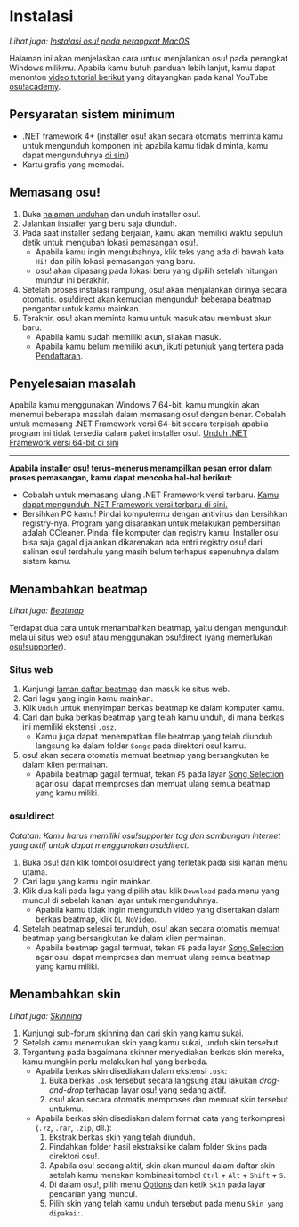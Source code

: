 # Instalasi

*Lihat juga: [Instalasi osu! pada perangkat MacOS](/wiki/Client/Installation/macOS)*

Halaman ini akan menjelaskan cara untuk menjalankan osu! pada perangkat Windows milikmu. Apabila kamu butuh panduan lebih lanjut, kamu dapat menonton [video tutorial berikut](https://www.youtube.com/watch?v=0V5GwzmMhpU) yang ditayangkan pada kanal YouTube [osu!academy](/wiki/Community/Video_series/osu!academy).

## Persyaratan sistem minimum

- .NET framework 4+ (installer osu! akan secara otomatis meminta kamu untuk mengunduh komponen ini; apabila kamu tidak diminta, kamu dapat mengunduhnya [di sini](https://www.microsoft.com/id-id/download/details.aspx?id=48130))
- Kartu grafis yang memadai.

## Memasang osu!

1. Buka [halaman unduhan](https://osu.ppy.sh/home/download) dan unduh installer osu!.
2. Jalankan installer yang beru saja diunduh.
3. Pada saat installer sedang berjalan, kamu akan memiliki waktu sepuluh detik untuk mengubah lokasi pemasangan osu!.
   - Apabila kamu ingin mengubahnya, klik teks yang ada di bawah kata `Hi!` dan pilih lokasi pemasangan yang baru.
   - osu! akan dipasang pada lokasi beru yang dipilih setelah hitungan mundur ini berakhir.
4. Setelah proses instalasi rampung, osu! akan menjalankan dirinya secara otomatis. osu!direct akan kemudian mengunduh beberapa beatmap pengantar untuk kamu mainkan.
5. Terakhir, osu! akan meminta kamu untuk masuk atau membuat akun baru.
   - Apabila kamu sudah memiliki akun, silakan masuk.
   - Apabila kamu belum memiliki akun, ikuti petunjuk yang tertera pada [Pendaftaran](/wiki/Registration).

## Penyelesaian masalah

Apabila kamu menggunakan Windows 7 64-bit, kamu mungkin akan menemui beberapa masalah dalam memasang osu! dengan benar. Cobalah untuk memasang .NET Framework versi 64-bit secara terpisah apabila program ini tidak tersedia dalam paket installer osu!. [Unduh .NET Framework versi 64-bit di sini](https://download.microsoft.com/download/2/0/e/20e90413-712f-438c-988e-fdaa79a8ac3d/dotnetfx35.exe)

---

**Apabila installer osu! terus-menerus menampilkan pesan error dalam proses pemasangan, kamu dapat mencoba hal-hal berikut:**

- Cobalah untuk memasang ulang .NET Framework versi terbaru. [Kamu dapat mengunduh .NET Framework versi terbaru di sini.](https://dotnet.microsoft.com/download)
- Bersihkan PC kamu! Pindai komputermu dengan antivirus dan bersihkan registry-nya. Program yang disarankan untuk melakukan pembersihan adalah CCleaner. Pindai file komputer dan registry kamu. Installer osu! bisa saja gagal dijalankan dikarenakan ada entri registry osu! dari salinan osu! terdahulu yang masih belum terhapus sepenuhnya dalam sistem kamu.

## Menambahkan beatmap

*Lihat juga: [Beatmap](/wiki/Beatmap)*

Terdapat dua cara untuk menambahkan beatmap, yaitu dengan mengunduh melalui situs web osu! atau menggunakan osu!direct (yang memerlukan [osu!supporter](/wiki/osu!supporter)).

### Situs web

1. Kunjungi [laman daftar beatmap](https://osu.ppy.sh/beatmapsets) dan masuk ke situs web.
2. Cari lagu yang ingin kamu mainkan.
3. Klik `Unduh` untuk menyimpan berkas beatmap ke dalam komputer kamu.
4. Cari dan buka berkas beatmap yang telah kamu unduh, di mana berkas ini memiliki ekstensi `.osz`.
   - Kamu juga dapat menempatkan file beatmap yang telah diunduh langsung ke dalam folder `Songs` pada direktori osu! kamu.
5. osu! akan secara otomatis memuat beatmap yang bersangkutan ke dalam klien permainan.
   - Apabila beatmap gagal termuat, tekan `F5` pada layar [Song Selection](/wiki/Client/Interface#pemilihan-lagu) agar osu! dapat memproses dan memuat ulang semua beatmap yang kamu miliki.

### osu!direct

*Catatan: Kamu harus memiliki osu!supporter tag dan sambungan internet yang aktif untuk dapat menggunakan osu!direct.*

1. Buka osu! dan klik tombol osu!direct yang terletak pada sisi kanan menu utama.
2. Cari lagu yang kamu ingin mainkan.
3. Klik dua kali pada lagu yang dipilih atau klik `Download` pada menu yang muncul di sebelah kanan layar untuk mengunduhnya.
   - Apabila kamu tidak ingin mengunduh video yang disertakan dalam berkas beatmap, klik `DL NoVideo`.
4. Setelah beatmap selesai terunduh, osu! akan secara otomatis memuat beatmap yang bersangkutan ke dalam klien permainan.
   - Apabila beatmap gagal termuat, tekan `F5` pada layar [Song Selection](/wiki/Client/Interface#pemilihan-lagu) agar osu! dapat memproses dan memuat ulang semua beatmap yang kamu miliki.

## Menambahkan skin

*Lihat juga: [Skinning](/wiki/Skinning)*

1. Kunjungi [sub-forum skinning](https://osu.ppy.sh/community/forums/15) dan cari skin yang kamu sukai.
2. Setelah kamu menemukan skin yang kamu sukai, unduh skin tersebut.
3. Tergantung pada bagaimana skinner menyediakan berkas skin mereka, kamu mungkin perlu melakukan hal yang berbeda.
   - Apabila berkas skin disediakan dalam ekstensi `.osk`:
     1. Buka berkas `.osk` tersebut secara langsung atau lakukan *drag-and-drop* terhadap layar osu! yang sedang aktif.
     2. osu! akan secara otomatis memproses dan memuat skin tersebut untukmu.
   - Apabila berkas skin disediakan dalam format data yang terkompresi (`.7z`, `.rar`, `.zip`, dll.):
     1. Ekstrak berkas skin yang telah diunduh.
     2. Pindahkan folder hasil ekstraksi ke dalam folder `Skins` pada direktori osu!.
     3. Apabila osu! sedang aktif, skin akan muncul dalam daftar skin setelah kamu menekan kombinasi tombol `Ctrl` + `Alt` + `Shift` + `S`.
     4. Di dalam osu!, pilih menu [Options](/wiki/Client/Options) dan ketik `Skin` pada layar pencarian yang muncul.
     5. Pilih skin yang telah kamu unduh tersebut pada menu `Skin yang dipakai:`.
